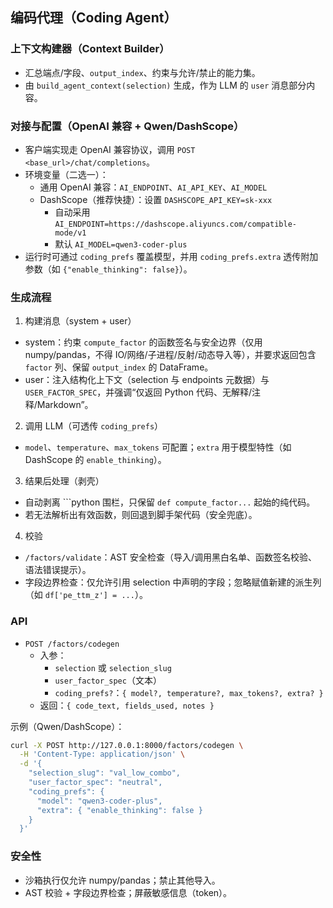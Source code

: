 ## 编码代理（Coding Agent）

### 上下文构建器（Context Builder）
- 汇总端点/字段、`output_index`、约束与允许/禁止的能力集。
- 由 `build_agent_context(selection)` 生成，作为 LLM 的 `user` 消息部分内容。

### 对接与配置（OpenAI 兼容 + Qwen/DashScope）
- 客户端实现走 OpenAI 兼容协议，调用 `POST <base_url>/chat/completions`。
- 环境变量（二选一）：
  - 通用 OpenAI 兼容：`AI_ENDPOINT`、`AI_API_KEY`、`AI_MODEL`
  - DashScope（推荐快捷）：设置 `DASHSCOPE_API_KEY=sk-xxx`
    - 自动采用 `AI_ENDPOINT=https://dashscope.aliyuncs.com/compatible-mode/v1`
    - 默认 `AI_MODEL=qwen3-coder-plus`
- 运行时可通过 `coding_prefs` 覆盖模型，并用 `coding_prefs.extra` 透传附加参数（如 `{"enable_thinking": false}`）。

### 生成流程
1) 构建消息（system + user）
- system：约束 `compute_factor` 的函数签名与安全边界（仅用 numpy/pandas，不得 IO/网络/子进程/反射/动态导入等），并要求返回包含 `factor` 列、保留 `output_index` 的 DataFrame。
- user：注入结构化上下文（selection 与 endpoints 元数据）与 `USER_FACTOR_SPEC`，并强调“仅返回 Python 代码、无解释/注释/Markdown”。

2) 调用 LLM（可透传 `coding_prefs`）
- `model`、`temperature`、`max_tokens` 可配置；`extra` 用于模型特性（如 DashScope 的 `enable_thinking`）。

3) 结果后处理（剥壳）
- 自动剥离 ```python 围栏，只保留 `def compute_factor...` 起始的纯代码。
- 若无法解析出有效函数，则回退到脚手架代码（安全兜底）。

4) 校验
- `/factors/validate`：AST 安全检查（导入/调用黑白名单、函数签名校验、语法错误提示）。
- 字段边界检查：仅允许引用 selection 中声明的字段；忽略赋值新建的派生列（如 `df['pe_ttm_z'] = ...`）。

### API
- `POST /factors/codegen`
  - 入参：
    - `selection` 或 `selection_slug`
    - `user_factor_spec`（文本）
    - `coding_prefs?`：`{ model?, temperature?, max_tokens?, extra? }`
  - 返回：`{ code_text, fields_used, notes }`

示例（Qwen/DashScope）：
```bash
curl -X POST http://127.0.0.1:8000/factors/codegen \
  -H 'Content-Type: application/json' \
  -d '{
    "selection_slug": "val_low_combo",
    "user_factor_spec": "neutral",
    "coding_prefs": {
      "model": "qwen3-coder-plus",
      "extra": { "enable_thinking": false }
    }
  }'
```

### 安全性
- 沙箱执行仅允许 numpy/pandas；禁止其他导入。
- AST 校验 + 字段边界检查；屏蔽敏感信息（token）。
